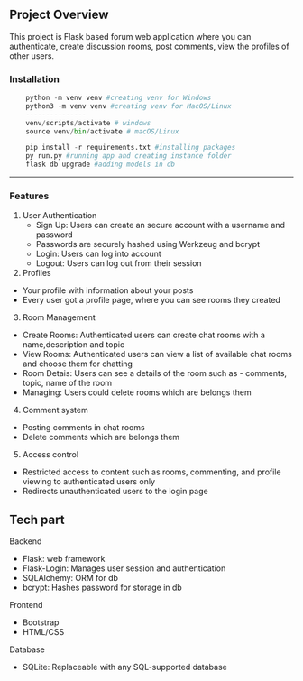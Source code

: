 Project Overview
----------------------
This project is Flask based forum web application where you can authenticate, create discussion rooms, post comments, view the profiles of other users.  

### Installation
  ```python 
      python -m venv venv #creating venv for Windows
      python3 -m venv venv #creating venv for MacOS/Linux
      ---------------
      venv/scripts/activate # windows
      source venv/bin/activate # macOS/Linux

      pip install -r requirements.txt #installing packages
      py run.py #running app and creating instance folder
      flask db upgrade #adding models in db
  ```
  
    
----------------------


### Features

1. User Authentication
   - Sign Up: Users can create an secure account with a username and password
    - Passwords are securely hashed using Werkzeug and bcrypt
   - Login: Users can log into account
   - Logout: Users can log out from their session
2. Profiles
  - Your profile with information about your posts
  - Every user got a profile page, where you can see rooms they created
  
3. Room Management
  - Create Rooms: Authenticated users can create chat rooms with a name,description       and topic
  - View Rooms: Authenticated users can view a list of available chat rooms and choose them for chatting
  - Room Detais: Users can see a details of the room such as - comments, topic, name of the room
  -   Managing: Users could delete rooms which are belongs them
  
4.  Comment system
  - Posting comments in chat rooms
  - Delete comments which are belongs them
5. Access control
  - Restricted access to content such as rooms, commenting, and profile viewing to authenticated users only
  - Redirects unauthenticated users to the login page
  
Tech part
----------------------
Backend

- Flask: web framework
- Flask-Login: Manages user session and authentication
- SQLAlchemy: ORM for db
- bcrypt: Hashes password for storage in db

Frontend

- Bootstrap
- HTML/CSS

Database

- SQLite: Replaceable with any SQL-supported database
